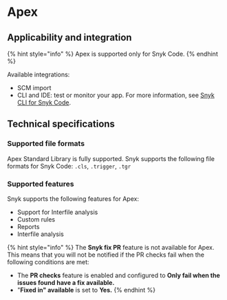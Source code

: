 # Apex

## Applicability and integration

{% hint style="info" %}
Apex is supported only for Snyk Code.
{% endhint %}

Available integrations:

* SCM import
* CLI and IDE: test or monitor your app. For more information, see [Snyk CLI for Snyk Code](../cli-ide-and-ci-cd-integrations/snyk-cli/scan-and-maintain-projects-using-the-cli/snyk-cli-for-snyk-code/).

## Technical specifications

### Supported file formats

Apex Standard Library is fully supported. Snyk supports the following file formats for Snyk Code: `.cls`, `.trigger`, `.tgr`

### Supported features

Snyk supports the following features for Apex:

* Support for Interfile analysis
* Custom rules
* Reports
* Interfile analysis

{% hint style="info" %}
The **Snyk fix PR** feature is not available for Apex. This means that you will not be notified if the PR checks fail when the following conditions are met:

* The **PR checks** feature is enabled and configured to **Only fail when the issues found have a fix available.**
* "**Fixed in" available** is set to **Yes.**
{% endhint %}
